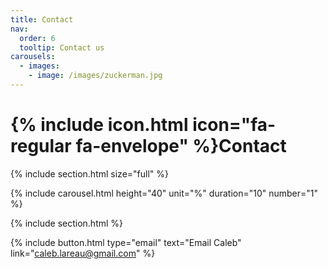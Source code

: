 ```yaml
---
title: Contact
nav:
  order: 6
  tooltip: Contact us
carousels:
  - images: 
    - image: /images/zuckerman.jpg
---
```



# {% include icon.html icon="fa-regular fa-envelope" %}Contact

{% include section.html size="full" %}

{% include carousel.html height="40" unit="%" duration="10" number="1" %}

{% include section.html %}

{%
  include button.html
  type="email"
  text="Email Caleb"
  link="caleb.lareau@gmail.com"
%}
